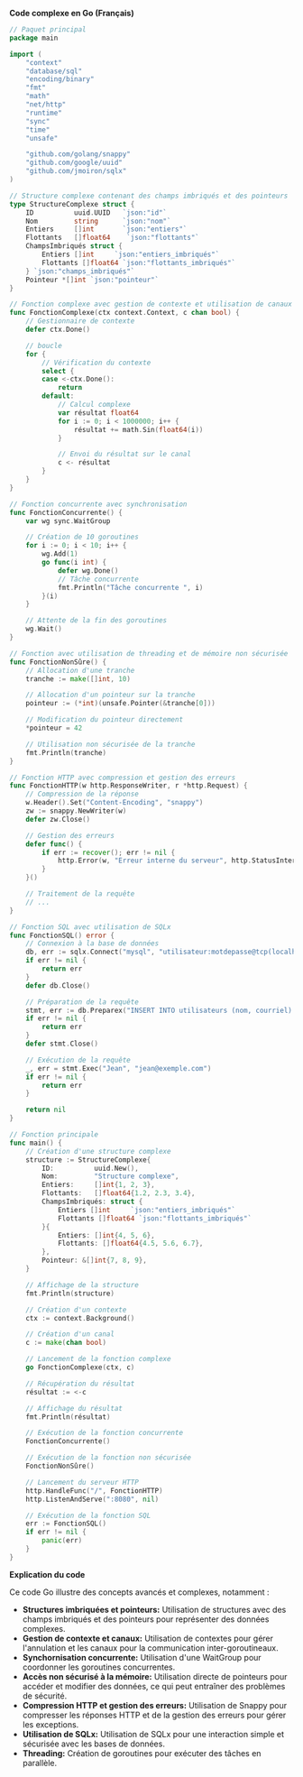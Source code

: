**Code complexe en Go (Français)**

```go
// Paquet principal
package main

import (
    "context"
    "database/sql"
    "encoding/binary"
    "fmt"
    "math"
    "net/http"
    "runtime"
    "sync"
    "time"
    "unsafe"

    "github.com/golang/snappy"
    "github.com/google/uuid"
    "github.com/jmoiron/sqlx"
)

// Structure complexe contenant des champs imbriqués et des pointeurs
type StructureComplexe struct {
    ID          uuid.UUID   `json:"id"`
    Nom         string      `json:"nom"`
    Entiers     []int       `json:"entiers"`
    Flottants   []float64    `json:"flottants"`
    ChampsImbriqués struct {
        Entiers []int     `json:"entiers_imbriqués"`
        Flottants []float64 `json:"flottants_imbriqués"`
    } `json:"champs_imbriqués"`
    Pointeur *[]int `json:"pointeur"`
}

// Fonction complexe avec gestion de contexte et utilisation de canaux
func FonctionComplexe(ctx context.Context, c chan bool) {
    // Gestionnaire de contexte
    defer ctx.Done()

    // boucle
    for {
        // Vérification du contexte
        select {
        case <-ctx.Done():
            return
        default:
            // Calcul complexe
            var résultat float64
            for i := 0; i < 1000000; i++ {
                résultat += math.Sin(float64(i))
            }

            // Envoi du résultat sur le canal
            c <- résultat
        }
    }
}

// Fonction concurrente avec synchronisation
func FonctionConcurrente() {
    var wg sync.WaitGroup

    // Création de 10 goroutines
    for i := 0; i < 10; i++ {
        wg.Add(1)
        go func(i int) {
            defer wg.Done()
            // Tâche concurrente
            fmt.Println("Tâche concurrente ", i)
        }(i)
    }

    // Attente de la fin des goroutines
    wg.Wait()
}

// Fonction avec utilisation de threading et de mémoire non sécurisée
func FonctionNonSûre() {
    // Allocation d'une tranche
    tranche := make([]int, 10)

    // Allocation d'un pointeur sur la tranche
    pointeur := (*int)(unsafe.Pointer(&tranche[0]))

    // Modification du pointeur directement
    *pointeur = 42

    // Utilisation non sécurisée de la tranche
    fmt.Println(tranche)
}

// Fonction HTTP avec compression et gestion des erreurs
func FonctionHTTP(w http.ResponseWriter, r *http.Request) {
    // Compression de la réponse
    w.Header().Set("Content-Encoding", "snappy")
    zw := snappy.NewWriter(w)
    defer zw.Close()

    // Gestion des erreurs
    defer func() {
        if err := recover(); err != nil {
            http.Error(w, "Erreur interne du serveur", http.StatusInternalServerError)
        }
    }()

    // Traitement de la requête
    // ...
}

// Fonction SQL avec utilisation de SQLx
func FonctionSQL() error {
    // Connexion à la base de données
    db, err := sqlx.Connect("mysql", "utilisateur:motdepasse@tcp(localhost:3306)/base_de_donnees")
    if err != nil {
        return err
    }
    defer db.Close()

    // Préparation de la requête
    stmt, err := db.Preparex("INSERT INTO utilisateurs (nom, courriel) VALUES (?, ?)")
    if err != nil {
        return err
    }
    defer stmt.Close()

    // Exécution de la requête
    _, err = stmt.Exec("Jean", "jean@exemple.com")
    if err != nil {
        return err
    }

    return nil
}

// Fonction principale
func main() {
    // Création d'une structure complexe
    structure := StructureComplexe{
        ID:          uuid.New(),
        Nom:         "Structure complexe",
        Entiers:     []int{1, 2, 3},
        Flottants:   []float64{1.2, 2.3, 3.4},
        ChampsImbriqués: struct {
            Entiers []int     `json:"entiers_imbriqués"`
            Flottants []float64 `json:"flottants_imbriqués"`
        }{
            Entiers: []int{4, 5, 6},
            Flottants: []float64{4.5, 5.6, 6.7},
        },
        Pointeur: &[]int{7, 8, 9},
    }

    // Affichage de la structure
    fmt.Println(structure)

    // Création d'un contexte
    ctx := context.Background()

    // Création d'un canal
    c := make(chan bool)

    // Lancement de la fonction complexe
    go FonctionComplexe(ctx, c)

    // Récupération du résultat
    résultat := <-c

    // Affichage du résultat
    fmt.Println(résultat)

    // Exécution de la fonction concurrente
    FonctionConcurrente()

    // Exécution de la fonction non sécurisée
    FonctionNonSûre()

    // Lancement du serveur HTTP
    http.HandleFunc("/", FonctionHTTP)
    http.ListenAndServe(":8080", nil)

    // Exécution de la fonction SQL
    err := FonctionSQL()
    if err != nil {
        panic(err)
    }
}
```

**Explication du code**

Ce code Go illustre des concepts avancés et complexes, notamment :

* **Structures imbriquées et pointeurs:** Utilisation de structures avec des champs imbriqués et des pointeurs pour représenter des données complexes.
* **Gestion de contexte et canaux:** Utilisation de contextes pour gérer l'annulation et les canaux pour la communication inter-goroutineaux.
* **Synchornisation concurrente:** Utilisation d'une WaitGroup pour coordonner les goroutines concurrentes.
* **Accès non sécurisé à la mémoire:** Utilisation directe de pointeurs pour accéder et modifier des données, ce qui peut entraîner des problèmes de sécurité.
* **Compression HTTP et gestion des erreurs:** Utilisation de Snappy pour compresser les réponses HTTP et de la gestion des erreurs pour gérer les exceptions.
* **Utilisation de SQLx:** Utilisation de SQLx pour une interaction simple et sécurisée avec les bases de données.
* **Threading:** Création de goroutines pour exécuter des tâches en parallèle.